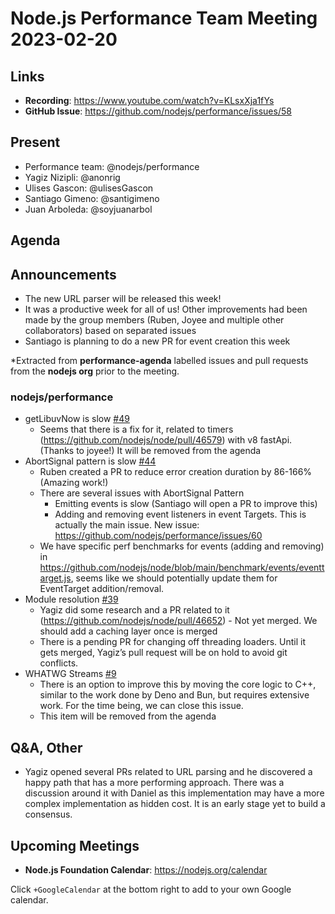 # Node.js  Performance Team Meeting 2023-02-20

## Links

* **Recording**:  https://www.youtube.com/watch?v=KLsxXja1fYs
* **GitHub Issue**: https://github.com/nodejs/performance/issues/58

## Present

* Performance team: @nodejs/performance
* Yagiz Nizipli: @anonrig
* Ulises Gascon: @ulisesGascon
* Santiago Gimeno: @santigimeno
* Juan Arboleda: @soyjuanarbol


## Agenda

## Announcements

- The new URL parser will be released this week! 
- It was a productive week for all of us! Other improvements had been made by the group members (Ruben, Joyee and multiple other collaborators) based on separated issues
- Santiago is planning to do a new PR for event creation this week

*Extracted from **performance-agenda** labelled issues and pull requests from the **nodejs org** prior to the meeting.

### nodejs/performance

* getLibuvNow is slow [#49](https://github.com/nodejs/performance/issues/49)
  - Seems that there is a fix for it, related to timers (https://github.com/nodejs/node/pull/46579) with v8 fastApi. (Thanks to joyee!)
It will be removed from the agenda
* AbortSignal pattern is slow [#44](https://github.com/nodejs/performance/issues/44)
  - Ruben created a PR to reduce error creation duration by 86-166% (Amazing work!) 
  - There are several issues with AbortSignal Pattern
    - Emitting events is slow (Santiago will open a PR to improve this)
    - Adding and removing event listeners in event Targets. This is actually the main issue. New issue: https://github.com/nodejs/performance/issues/60 
  - We have specific perf benchmarks for events (adding and removing) in https://github.com/nodejs/node/blob/main/benchmark/events/eventtarget.js, seems like we should potentially update them for EventTarget addition/removal.
* Module resolution [#39](https://github.com/nodejs/performance/issues/39)
  - Yagiz did some research and a PR related to it (https://github.com/nodejs/node/pull/46652) - Not yet merged. We should add a caching layer once is merged
  - There is a pending PR for changing off threading loaders. Until it gets merged, Yagiz’s pull request will be on hold to avoid git conflicts. 
* WHATWG Streams [#9](https://github.com/nodejs/performance/issues/9)
  - There is an option to improve this by moving the core logic to C++, similar to the work done by Deno and Bun, but requires extensive work. For the time being, we can close this issue.
  - This item will be removed from the agenda

## Q&A, Other
- Yagiz opened several PRs related to URL parsing and he discovered a happy path that has a more performing approach. There was a discussion around it with Daniel as this implementation may have a more complex implementation as hidden cost.  It is an early stage yet to build a consensus.

## Upcoming Meetings

* **Node.js Foundation Calendar**: https://nodejs.org/calendar

Click `+GoogleCalendar` at the bottom right to add to your own Google calendar.

